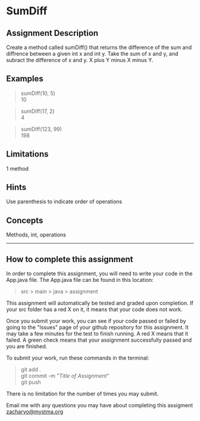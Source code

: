 # **SumDiff**  

## **Assignment Description**  
Create a method called sumDiff() that returns the difference of the sum and diffrence between a given int x and int y. Take the sum of x and y, and subract the difference of x and y. X plus Y minus X minus Y.

## **Examples**  
>sumDiff(10, 5)  
10

>sumDiff(17, 2)  
4

>sumDiff(123, 99)  
198


## **Limitations**  
1 method  

## **Hints**  
Use parenthesis to indicate order of operations

## **Concepts**  
Methods, int, operations

---

## **How to complete this assignment**
In order to complete this assignment, you will need to write your code in the App.java file. The App.java file can be found in this location:  
>src > main > java > assignment  

This assignment will automatically be tested and graded upon completion. If your src folder has a red X on it, it means that your code does not work.  

Once you submit your work, you can see if your code passed or failed by going to the "Issues" page of your github repository for this assignment. It may take a few minutes for the test to finish running. A red X means that it failed. A green check means that your assignment successfully passed and you are finished.

To submit your work, run these commands in the terminal: 
>git add .  
git commit -m "*Title of Assignment*"  
git push  

There is no limitation for the number of times you may submit.

Email me with any questions you may have about completing this assigment  
zacharyo@mystma.org
